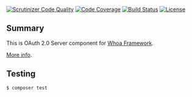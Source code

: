 [![Scrutinizer Code Quality](https://scrutinizer-ci.com/g/whoa-php-dist/oauth-server/badges/quality-score.png?b=master)](https://scrutinizer-ci.com/g/whoa-php-dist/oauth-server/?branch=master)
[![Code Coverage](https://scrutinizer-ci.com/g/whoa-php-dist/oauth-server/badges/coverage.png?b=master)](https://scrutinizer-ci.com/g/whoa-php-dist/oauth-server/?branch=master)
[![Build Status](https://travis-ci.org/whoa-php-dist/oauth-server.svg?branch=master)](https://travis-ci.org/whoa-php-dist/oauth-server)
[![License](https://img.shields.io/github/license/whoa-php/framework.svg)](https://packagist.org/packages/whoa-php/framework)

## Summary

This is OAuth 2.0 Server component for [Whoa Framework](https://github.com/whoa-php/framework).

[More info](https://github.com/whoa-php/framework).

## Testing

```bash
$ composer test
```
